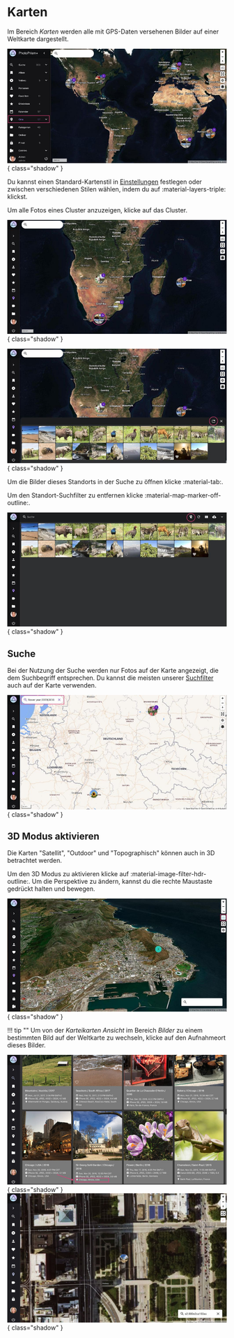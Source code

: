 # Karten #
Im Bereich *Karten* werden alle mit GPS-Daten versehenen Bilder auf einer Weltkarte dargestellt.

![Screenshot](img/places-1-german.jpg){ class="shadow" }

Du kannst einen Standard-Kartenstil in [Einstellungen](../settings/general.md) festlegen oder zwischen verschiedenen Stilen wählen, indem du auf :material-layers-triple: klickst.

Um alle Fotos eines Cluster anzuzeigen, klicke auf das Cluster.

![Screenshot](img/places-cluster-1-german.jpg){ class="shadow" }

![Screenshot](img/places-cluster-2-german.jpg){ class="shadow" }

Um die Bilder dieses Standorts in der Suche zu öffnen klicke :material-tab:.

Um den Standort-Suchfilter zu entfernen klicke :material-map-marker-off-outline:.

![Screenshot](img/places-cluster-3-german.jpg){ class="shadow" }


## Suche 

Bei der Nutzung der Suche werden nur Fotos auf der Karte angezeigt, die dem Suchbegriff entsprechen. Du kannst die meisten unserer [Suchfilter](../search/filters.md) auch auf der Karte verwenden.

![Screenshot](img/places-search-german.jpg){ class="shadow" }

## 3D Modus aktivieren

Die Karten "Satellit", "Outdoor" und "Topographisch" können auch in 3D betrachtet werden.

Um den 3D Modus zu aktivieren klicke auf :material-image-filter-hdr-outline:. Um die Perspektive zu ändern, kannst du die rechte Maustaste gedrückt halten und bewegen.

![Screenshot](img/terrain-maps-1.jpg){ class="shadow" }

!!! tip ""
    Um von der *Karteikarten Ansicht* im Bereich *Bilder* zu einem bestimmten Bild auf der Weltkarte zu wechseln, klicke auf den Aufnahmeort dieses Bilder.

![Screenshot](img/places-animation-1-dark.jpg){ class="shadow" }
![Screenshot](img/places-animation-2-dark.jpg){ class="shadow" }
